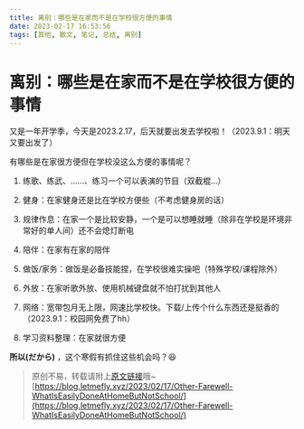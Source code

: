 ```yaml
---
title: 离别：哪些是在家而不是在学校很方便的事情
date: 2023-02-17 16:53:56
tags: [其他, 散文, 笔记, 总结, 离别]
---
```


# 离别：哪些是在家而不是在学校很方便的事情

又是一年开学季，今天是2023.2.17，后天就要出发去学校啦！（2023.9.1：明天又要出发了）

有哪些是在家很方便但在学校没这么方便的事情呢？

1. 练歌、练武、......、练习一个可以表演的节目（双截棍...）

2. 健身：在家健身还是比在学校方便些（不考虑健身房的话）

3. 规律作息：在家一个是比较安静，一个是可以想睡就睡（除非在学校是环境非常好的单人间）还不会熄灯断电

4. 陪伴：在家有在家的陪伴

5. 做饭/家务：做饭是必备技能捏，在学校很难实操吧（特殊学校/课程除外）

6. 外放：在家听歌外放、使用机械键盘就不怕打扰到其他人

7. 网络：宽带包月无上限，网速比学校快。下载/上传个什么东西还是挺香的（2023.9.1：校园网免费了hh）

8. 学习资料整理：在家就很方便

**所以(だから)** ，这个寒假有抓住这些机会吗？😆


> 原创不易，转载请附上[原文链接](https://blog.letmefly.xyz/2023/02/17/Other-Farewell-WhatIsEasilyDoneAtHomeButNotSchool/)哦~
> [https://blog.letmefly.xyz/2023/02/17/Other-Farewell-WhatIsEasilyDoneAtHomeButNotSchool/](https://blog.letmefly.xyz/2023/02/17/Other-Farewell-WhatIsEasilyDoneAtHomeButNotSchool/)
